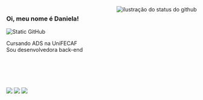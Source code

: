 <img align='right' src="https://github-readme-stats.vercel.app/api?username=danieladsouza&show_icons=true&title_color=783c00&text_color=af552e&icon_color=783c00&bg_color=f8efd4&cache_seconds=2300" alt="ilustração do status do github">

### Oi, meu nome é Daniela!

<img src="https://img.shields.io/static/v1?label=Overview&message=danieladsouza&color=f8efd4&style=for-the-badge&logo=GitHub" alt="Static GitHub">

<p>Cursando ADS na UniFECAF<br/> Sou desenvolvedora back-end</p>

<br>

##

<br>

<img src="https://img.shields.io/badge/Python-14354C?style=for-the-badge&logo=python&logoColor=white" /> <img src="https://img.shields.io/badge/MySQL-00000F?style=for-the-badge&logo=mysql&logoColor=white)" /> <img src="https://img.shields.io/badge/Amazon_AWS-232F3E?style=for-the-badge&logo=amazon-aws&logoColor=white" />
